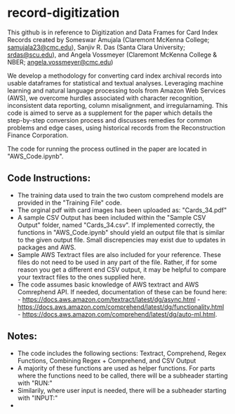 # record-digitization

This github is in reference to Digitization and Data Frames for Card Index Records created by Someswar Amujala (Claremont McKenna College; samujala23@cmc.edu), Sanjiv R. Das (Santa Clara University; srdas@scu.edu), and Angela Vossmeyer (Claremont McKenna College & NBER; angela.vossmeyer@cmc.edu)

We develop a methodology for converting card index archival records into usable dataframes for statistical and textual analyses. Leveraging machine learning and  natural language processing tools from Amazon Web Services (AWS), we overcome hurdles associated with character recognition, inconsistent data reporting, column misalignment, and irregularnaming. This code is aimed to serve as a supplement for the paper which details the step-by-step conversion process and discusses remedies for common problems and edge cases, using historical records from the Reconstruction Finance Corporation.

The code for running the process outlined in the paper are located in "AWS_Code.ipynb".

## Code Instructions:
- The training data used to train the two custom comprehend models are provided in the "Training File" code. 
- The orginal pdf with card images has been uploaded as: "Cards_34.pdf"
- A sample CSV Output has been included within the "Sample CSV Output" folder, named "Cards_34.csv". If implemented correctly, the functions in "AWS_Code.ipynb" should yield an output file that is similar to the given output file. Small discrepencies may exist due to updates in packages and AWS.
- Sample AWS Textract files are also included for your reference. These files do not need to be used in any part of the file. Rather, if for some reason you get a different end CSV output, it may be helpful to compare your textract files to the ones supplied here. 
- The code assumes basic knowledge of AWS textract and AWS Comrephend API. If needed, documentation of these can be found here: 
       -  https://docs.aws.amazon.com/textract/latest/dg/async.html
       -  https://docs.aws.amazon.com/comprehend/latest/dg/functionality.html
       -  https://docs.aws.amazon.com/comprehend/latest/dg/auto-ml.html. 

## Notes:
- The code includes the following sections: Textract, Comprehend, Regex Functions, Combining Regex + Comprehend, and CSV Output
- A majority of these functions are used as helper functions. For parts where the functions need to be called, there will be a subheader starting with "RUN:"
- Similarily, where user input is needed, there will be a subheader starting with "INPUT:" 
- 
